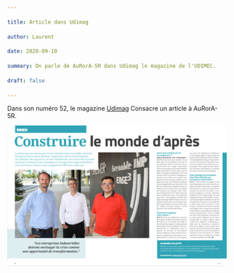 ```yaml
---

title: Article dans Udimag

author: Laurent

date: 2020-09-10

summary: On parle de AuRorA-5R dans Udimag le magazine de l'UDIMEC.

draft: false

---
```


Dans son numéro 52, le magazine [Udimag](https://www.google.com/url?q=https://www.udimec.fr/sites/default/files/udimag_52_planche_bd.pdf&sa=D&ust=1611312421334000&usg=AOvVaw10t-t35PG-g3RX5AYxI3aF) Consacre un article à AuRorA-5R.

![](images/image1.png)

